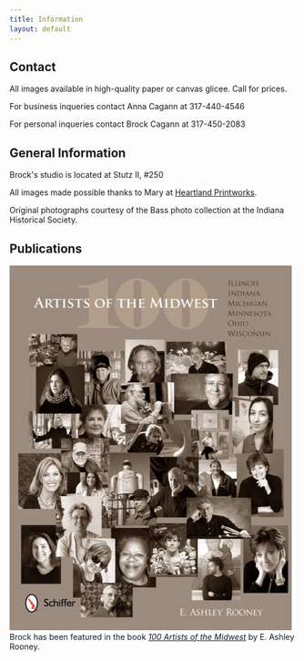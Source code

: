 ```yaml
---
title: Information
layout: default
---
```


## Contact

All images available in high-quality paper or canvas glicee. Call for prices.

For business inqueries contact Anna Cagann at 317-440-4546  

For personal inqueries contact Brock Cagann at 317-450-2083

## General Information

Brock's studio is located at Stutz II, #250  

All images made possible thanks to Mary at [Heartland Printworks](http://www.heartlandprintworks.com).  

Original photographs courtesy of the Bass photo collection at the Indiana Historical Society.  

## Publications

<img src="/img/bookcover.jpg" alt="100 Artists of the Midwest book cover" />Brock has been featured in the book [<i>100 Artists of the Midwest</i>](http://www.amazon.com/100-Artists-Midwest-Minnesota-Wisconsin/dp/0764341057) by E. Ashley Rooney. </br></br></br></br>